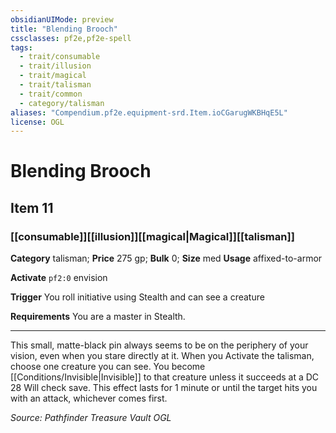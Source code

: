 ```yaml
---
obsidianUIMode: preview
title: "Blending Brooch"
cssclasses: pf2e,pf2e-spell
tags:
  - trait/consumable
  - trait/illusion
  - trait/magical
  - trait/talisman
  - trait/common
  - category/talisman
aliases: "Compendium.pf2e.equipment-srd.Item.ioCGarugWKBHqE5L"
license: OGL
---
```

# Blending Brooch
## Item 11
### [[consumable]][[illusion]][[magical|Magical]][[talisman]]

**Category** talisman; 
**Price** 275 gp; 
**Bulk** 0; **Size** med
**Usage** affixed-to-armor

**Activate** `pf2:0` envision

**Trigger** You roll initiative using Stealth and can see a creature

**Requirements** You are a master in Stealth.

* * *

This small, matte-black pin always seems to be on the periphery of your vision, even when you stare directly at it. When you Activate the talisman, choose one creature you can see. You become [[Conditions/Invisible|Invisible]] to that creature unless it succeeds at a DC 28 Will check save. This effect lasts for 1 minute or until the target hits you with an attack, whichever comes first.

*Source: Pathfinder Treasure Vault*
*OGL*
